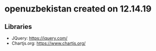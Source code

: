 # openuzbekistan created on 12.14.19
Libraries
-
- JQuery: https://jquery.com/
- Chartjs.org: https://www.chartjs.org/